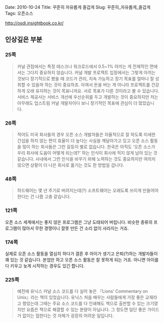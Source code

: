 Date: 2010-10-24
Title: 꾸준히 자유롭게 즐겁게
Slug: 꾸준히_자유롭게_즐겁게
Tags: 오픈소스

<http://osdi.insightbook.co.kr/>

## 인상깊은 부분
### 25쪽
> 커널 관점에서는 특정 태스크나 워크로드에서 0.5~1% 아끼는 게 전체적인 면에서는 그다지 중요하지 않습니다. 커널 개발 프로젝트 입장에서는 그렇게 아끼는 것보다 장기적으로 봤을 때 코드가 관리, 지속 가능하고 장기 목표를 얼마나 잘 성취할 수 있을까 하는 것이 중요하죠. 아껴서 돈을 버는 게 아니라 프로젝트를 건강하게 오래 유지하는 것이 목표니까요. 서로 목표가 다른 것이라고 볼 수 있습니다. 서비스 제공사는 서비스 개선에 우선순위를 두고 개발하는 것이 중요하지만 저는 아무래도 업스트림 커널 개발자이다 보니 장기적인 목표에 관심이 더 많았습니다.

### 26쪽
> 적어도 미국 회사들의 경우 오픈 소스 개발자들은 자율적으로 잘 하도록 미세한 간섭을 하지 않는 편이 효율이 더 높다는 사실을 깨달아가고 있고 오픈 소스 활동을 많이 하는 회사들은 그런 갈등이 별로 없습니다. 한국은 아직도 ‘오픈 소스가 우리 회사에 도움이 어떻게 되는데?’ 하는 인식이 회사에 적지 않게 남아 있는 것 같습니다. 사내에서 그런 인식을 바꾸기 위해 노력하는 것도 중요하지만 여의치 않으면 상황이 더 나은 회사로 옮기는 것도 한 방법일 겁니다.

### 48쪽
> 하드웨어는 몇 년 주기로 버려지는데(?) 소프트웨어는 오래도록 쓰이게 만들어야 한다는 건 나름 고충 같습니다.

### 121쪽
오픈 소스 세계에서는 좋지 않은 프로그램은 그냥 도태되어 버립니다. 비슷한 종류의 프로그램이 많아서 무한 경쟁이니 잘못 만든 건 소리 없이 사라지는 거죠.

### 174쪽
실제로 오픈 소스 활동을 열심히 하다가 결혼 후 아이가 생기고 은퇴(?)하는 개발자들이 꽤 있는 것 같습니다. 본업만 하고 오픈 소스 활동은 잘 못하게 되는 거죠. 아니면 아이를 다 키우고 늦게 시작하는 경우도 있긴 합니다.

### 225쪽
> 예전에 유닉스 커널 소스 코드를 다 실어 놓은 『Lions’ Commentary on Unix』라는 책이 있었습니다. 유닉스 처음 배우는 사람들에게 가장 좋은 교재라고 했었는데 그때는 주요 소스 코드를 다 인쇄해도 책으로 출판할 수 있는 크기였지만 요즘은 책으로 해결할 수 있는 분량이 아닙니다. 그 정도면 일단 좋은 가이드가 없이는 접한다는 것 자체가 굉장히 어려운 일입니다.  
